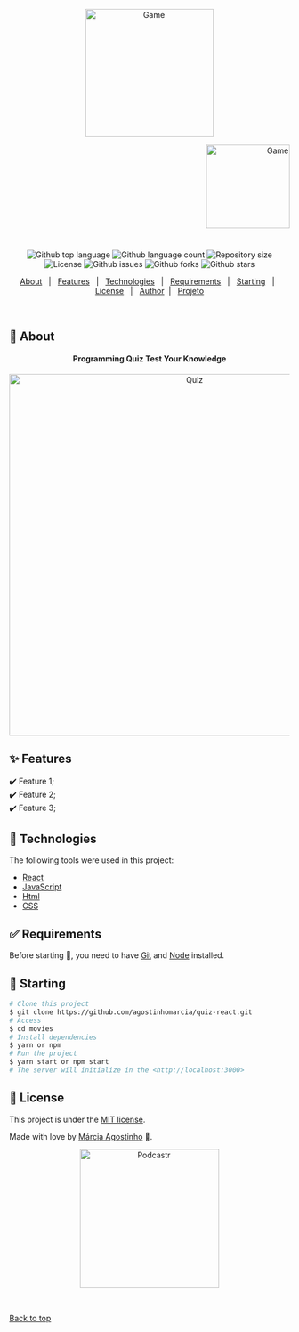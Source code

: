 



<p align="center">
   <img src="https://media.giphy.com/media/ppndfTmDFgAdq/giphy.gif" alt="Game" width="230"/>
</p>

<p align="right">
   <img src="https://media.giphy.com/media/0gnIP5gMbDmN6xQD3k/giphy.gif" alt="Game" width="150"/>
</p>




<h1 align="center"></h1>

<p align="center">
  <img alt="Github top language" src="https://img.shields.io/github/languages/top/agostinhomarcia/quiz-react?color=B22222">

  <img alt="Github language count" src="https://img.shields.io/github/languages/count/agostinhomarcia/quiz-react?color=B22222">

  <img alt="Repository size" src="https://img.shields.io/github/repo-size/agostinhomarcia/quiz-react?color=B22222">

  <img alt="License" src="https://img.shields.io/github/license/agostinhomarcia/quiz-react?color=B22222">

   <img alt="Github issues" src="https://img.shields.io/github/issues/agostinhomarcia/quiz-react?color=B22222" /> 

   <img alt="Github forks" src="https://img.shields.io/github/forks/agostinhomarcia/quiz-react?color=B22222" /> 

   <img alt="Github stars" src="https://img.shields.io/github/stars/agostinhomarcia/quiz-react?color=B22222" /> 
</p>


<p align="center">
  <a href="#dart-about">About</a> &#xa0; | &#xa0; 
  <a href="#sparkles-features">Features</a> &#xa0; | &#xa0;
  <a href="#rocket-technologies">Technologies</a> &#xa0; | &#xa0;
  <a href="#white_check_mark-requirements">Requirements</a> &#xa0; | &#xa0;
  <a href="#checkered_flag-starting">Starting</a> &#xa0; | &#xa0;
  <a href="#memo-license">License</a> &#xa0; | &#xa0;
  <a href="https://github.com/agostinhomarcia" target="_blank">Author</a>&#xa0; | &#xa0
  <a href="https://projeto-react-cadernos.vercel.app/" target="_blank" rel="noopener noreferrer">Projeto</a>
</p>

<br>

## :dart: About ##


<h4 align="center">Programming Quiz Test Your Knowledge  </h4>

<p align="center">
   <img src="https://media.giphy.com/media/GqBj5qW1IyTc5Z1QxQ/giphy.gif" alt="Quiz" width="650"/>
</p>


## :sparkles: Features ##

:heavy_check_mark: Feature 1;\
:heavy_check_mark: Feature 2;\
:heavy_check_mark: Feature 3;

## :rocket: Technologies ##

The following tools were used in this project:

- [React](https://pt-br.reactjs.org/)
- [JavaScript](https://developer.mozilla.org/pt-BR/docs/Web/JavaScript) 
- [Html](https://developer.mozilla.org/pt-BR/docs/Web/HTML/Element/html/)  
- [CSS](https://developer.mozilla.org/pt-BR/docs/Web/CSS)  



## :white_check_mark: Requirements ##

Before starting :checkered_flag:, you need to have [Git](https://git-scm.com) and [Node](https://nodejs.org/en/) installed.

## :checkered_flag: Starting ##

```bash
# Clone this project
$ git clone https://github.com/agostinhomarcia/quiz-react.git
# Access
$ cd movies
# Install dependencies
$ yarn or npm 
# Run the project
$ yarn start or npm start 
# The server will initialize in the <http://localhost:3000>
```


## :memo: License ##


This project is under the [MIT license](./LICENSE).

Made with love by [Márcia Agostinho](https://github.com/agostinhomarcia) 🚀.




<p align="center">
   <img src="https://media.giphy.com/media/KOLIHpiF4BVzQBUYUt/giphy.gif" alt="Podcastr" width="250"/>
</p>

&#xa0;

<a href="#top">Back to top </a>
